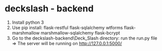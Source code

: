 # deckslash - backend

1. Install python 3
2. Use pip install: 
  flask-restful
  flask-sqlalchemy
  wtforms
  flask-marshmallow
  marshmallow-sqlalchemy
  flask-bcrypt
3. Go to the deckslash-backend\Deck_Slash directory: 
  run the run.py file
  => The server will be running on http://127.0.0.1:5000/
